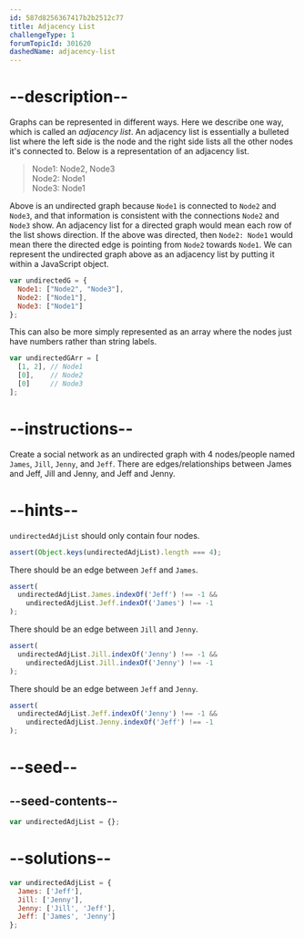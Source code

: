 ```yaml
---
id: 587d8256367417b2b2512c77
title: Adjacency List
challengeType: 1
forumTopicId: 301620
dashedName: adjacency-list
---
```


# --description--

Graphs can be represented in different ways. Here we describe one way, which is called an <dfn>adjacency list</dfn>. An adjacency list is essentially a bulleted list where the left side is the node and the right side lists all the other nodes it's connected to. Below is a representation of an adjacency list.

<blockquote>Node1: Node2, Node3<br>Node2: Node1<br>Node3: Node1</blockquote>

Above is an undirected graph because `Node1` is connected to `Node2` and `Node3`, and that information is consistent with the connections `Node2` and `Node3` show. An adjacency list for a directed graph would mean each row of the list shows direction. If the above was directed, then `Node2: Node1` would mean there the directed edge is pointing from `Node2` towards `Node1`. We can represent the undirected graph above as an adjacency list by putting it within a JavaScript object.

```js
var undirectedG = {
  Node1: ["Node2", "Node3"],
  Node2: ["Node1"],
  Node3: ["Node1"]
};
```

This can also be more simply represented as an array where the nodes just have numbers rather than string labels.

```js
var undirectedGArr = [
  [1, 2], // Node1
  [0],    // Node2
  [0]     // Node3
];
```

# --instructions--

Create a social network as an undirected graph with 4 nodes/people named `James`, `Jill`, `Jenny`, and `Jeff`. There are edges/relationships between James and Jeff, Jill and Jenny, and Jeff and Jenny.

# --hints--

`undirectedAdjList` should only contain four nodes.

```js
assert(Object.keys(undirectedAdjList).length === 4);
```

There should be an edge between `Jeff` and `James`.

```js
assert(
  undirectedAdjList.James.indexOf('Jeff') !== -1 &&
    undirectedAdjList.Jeff.indexOf('James') !== -1
);
```

There should be an edge between `Jill` and `Jenny`.

```js
assert(
  undirectedAdjList.Jill.indexOf('Jenny') !== -1 &&
    undirectedAdjList.Jill.indexOf('Jenny') !== -1
);
```

There should be an edge between `Jeff` and `Jenny`.

```js
assert(
  undirectedAdjList.Jeff.indexOf('Jenny') !== -1 &&
    undirectedAdjList.Jenny.indexOf('Jeff') !== -1
);
```

# --seed--

## --seed-contents--

```js
var undirectedAdjList = {};
```

# --solutions--

```js
var undirectedAdjList = {
  James: ['Jeff'],
  Jill: ['Jenny'],
  Jenny: ['Jill', 'Jeff'],
  Jeff: ['James', 'Jenny']
};
```
